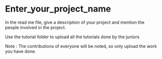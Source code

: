 # Enter_your_project_name

In the read me file, give a description of your project and mention the people involved in the project.

Use the tutorial folder to upload all the tutorials done by the juniors 

Note : The contributions of everyone will be noted, so only upload the work you have done. 
